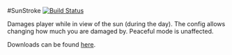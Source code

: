 #SunStroke [![Build Status](http://tehnut.info/jenkins/job/SunStroke/badge/icon)](http://tehnut.info/jenkins/job/LaunchGUI-SunStroke/)

Damages player while in view of the sun (during the day). The config allows changing how much you are damaged by. Peaceful mode is unaffected.

Downloads can be found [here](http://tehnut.info/jenkins/).